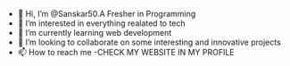 - 👋 Hi, I’m @Sanskar50.A Fresher in Programming
- 👀 I’m interested in everything realated to tech
- 🌱 I’m currently learning web development
- 💞️ I’m looking to collaborate on some interesting and innovative projects
- 📫 How to reach me -CHECK MY WEBSITE IN MY PROFILE

